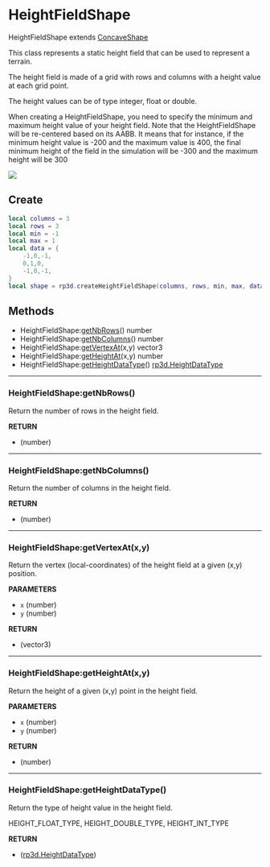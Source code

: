 # HeightFieldShape
HeightFieldShape extends [ConcaveShape](concave_shape.md)

This class represents a static height field that can be used to represent a terrain.

The height field is made of a grid with rows and columns with a height value at each grid point.

The height values can be of type integer, float or double.

When creating a HeightFieldShape, you need to specify the minimum and maximum height value of your height field. Note that the HeightFieldShape will be re-centered based on its AABB. It means that for instance, if the minimum height value is -200 and the maximum value is 400, the final minimum height of the field in the simulation will be -300 and the maximum height will be 300

<img src="https://github.com/d954mas/defold-reactphysics3d/blob/master/docs/shapes/img/heightfield_shape_classes.png">

## Create
```lua
local columns = 3
local rows = 3
local min = -1
local max = 1
local data = {
	-1,0,-1,
	0,1,0,
	-1,0,-1,
}
local shape = rp3d.createHeightFieldShape(columns, rows, min, max, data, rp3d.HeightDataType.HEIGHT_FLOAT_TYPE)
```

## Methods

* HeightFieldShape:[getNbRows](#heightfieldshapegetnbrows)() number
* HeightFieldShape:[getNbColumns](#heightfieldshapegetnbcolumns)() number
* HeightFieldShape:[getVertexAt](#heightfieldshapegetvertexatxy)(x,y) vector3
* HeightFieldShape:[getHeightAt](#heightfieldshapegetheightatxy)(x,y) number
* HeightFieldShape:[getHeightDataType](#heightfieldshapegetheightdatatype)()  [rp3d.HeightDataType](../rp3d.md#rp3dheightdatatype)

---
### HeightFieldShape:getNbRows()
Return the number of rows in the height field. 

**RETURN**
* (number)

---
### HeightFieldShape:getNbColumns()
Return the number of columns in the height field.

**RETURN**
* (number)

---
### HeightFieldShape:getVertexAt(x,y)
Return the vertex (local-coordinates) of the height field at a given (x,y) position.

**PARAMETERS**
* `x` (number)
* `y` (number)

**RETURN**
* (vector3)

---
### HeightFieldShape:getHeightAt(x,y)
Return the height of a given (x,y) point in the height field. 

**PARAMETERS**
* `x` (number)
* `y` (number)

**RETURN**
* (number)

---
### HeightFieldShape:getHeightDataType()
Return the type of height value in the height field.

HEIGHT_FLOAT_TYPE, HEIGHT_DOUBLE_TYPE, HEIGHT_INT_TYPE
 
**RETURN**
* ([rp3d.HeightDataType](../rp3d.md#rp3dheightdatatype))
